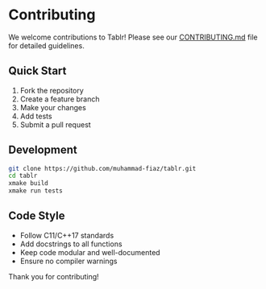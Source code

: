 # Contributing

We welcome contributions to Tablr! Please see our [CONTRIBUTING.md](https://github.com/muhammad-fiaz/tablr/blob/main/CONTRIBUTING.md) file for detailed guidelines.

## Quick Start

1. Fork the repository
2. Create a feature branch
3. Make your changes
4. Add tests
5. Submit a pull request

## Development

```bash
git clone https://github.com/muhammad-fiaz/tablr.git
cd tablr
xmake build
xmake run tests
```

## Code Style

- Follow C11/C++17 standards
- Add docstrings to all functions
- Keep code modular and well-documented
- Ensure no compiler warnings

Thank you for contributing!
